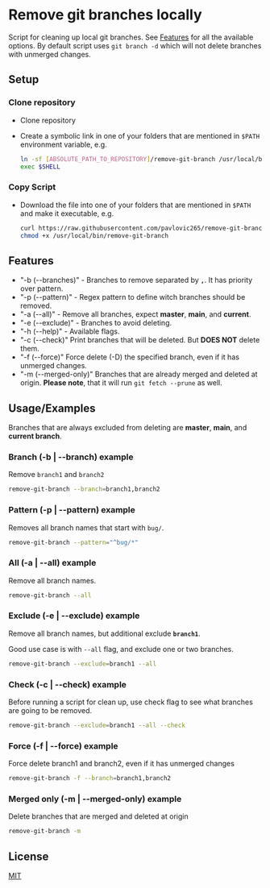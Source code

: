 
# Remove git branches locally

Script for cleaning up local git branches. See [Features](#features) for all the available options.
By default script uses `git branch -d` which will not delete branches with unmerged changes.

## Setup
### Clone repository
  - Clone repository

  - Create a symbolic link in one of your folders that are mentioned in `$PATH` environment variable, e.g.  

    ````bash
    ln -sf [ABSOLUTE_PATH_TO_REPOSITORY]/remove-git-branch /usr/local/bin/remove-git-branch 
    exec $SHELL
    ````

###  Copy Script

- Download the file into one of your folders that are mentioned in `$PATH` and make it executable, e.g.

  ``````bash
  curl https://raw.githubusercontent.com/pavlovic265/remove-git-branch/main/remove-git-branch -o 
  chmod +x /usr/local/bin/remove-git-branch
  ``````


## Features

- "-b (--branches)" - Branches to remove separated by **`,`**. It has priority over pattern.
- "-p (--pattern)" - Regex pattern to define witch branches should be removed.
- "-a (--all)" - Remove all branches, expect **master**, **main**, and **current**.
- "-e (--exclude)" - Branches to avoid deleting.
- "-h (--help)" - Available flags.
- "-c (--check)" Print branches that will be deleted. But **DOES NOT** delete them.
- "-f (--force)" Force delete (-D) the specified branch, even if it has unmerged changes.
- "-m (--merged-only)" Branches that are already merged and deleted at origin. **Please note**, that it will run `git fetch --prune` as well.

## Usage/Examples
Branches that are always excluded from deleting are  **master**, **main**, and **current branch**.

### Branch (-b | --branch) example
Remove `branch1` and `branch2`
```zsh
remove-git-branch --branch=branch1,branch2
```

### Pattern (-p | --pattern)  example
Removes all branch names that start with `bug/`.
```zsh
remove-git-branch --pattern="^bug/*"
```

### All (-a | --all) example
Remove all branch names.
```zsh
remove-git-branch --all
```

### Exclude (-e | --exclude) example
Remove all branch names, but additional exclude **`branch1`**.

Good use case is with `--all` flag, and exclude one or two branches.

```zsh
remove-git-branch --exclude=branch1 --all
```

### Check (-c | --check) example
Before running a script for clean up, use check flag to see what branches are going to be removed.


```zsh
remove-git-branch --exclude=branch1 --all --check
```
### Force (-f | --force) example
Force delete branch1 and branch2, even if it has unmerged changes


```zsh
remove-git-branch -f --branch=branch1,branch2
```

### Merged only (-m | --merged-only) example
Delete branches that are merged and deleted at origin


```zsh
remove-git-branch -m
```

## License

[MIT](https://choosealicense.com/licenses/mit/)

  
